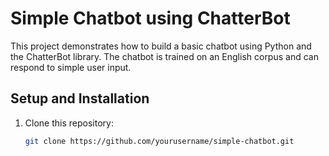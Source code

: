 # Simple Chatbot using ChatterBot

This project demonstrates how to build a basic chatbot using Python and the ChatterBot library. The chatbot is trained on an English corpus and can respond to simple user input.

## Setup and Installation

1. Clone this repository:
   ```bash
   git clone https://github.com/yourusername/simple-chatbot.git
